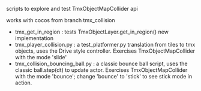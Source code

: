scripts to explore and test TmxObjectMapCollider api

works with cocos from branch tmx_collision

- tmx_get_in_region : tests TmxObjectLayer.get_in_region() new implementation
- tmx_player_collision.py : a test_platformer.py translation from tiles to tmx objects, uses the Drive style controller. Exercises TmxObjectMapCollider with the mode 'slide' 
- tmx_collision_bouncing_ball.py : a classic bounce ball script, uses the classic ball.step(dt) to update actor. Exercises TmxObjectMapCollider with the mode 'bounce'; change 'bounce' to 'stick' to see stick mode in action.
